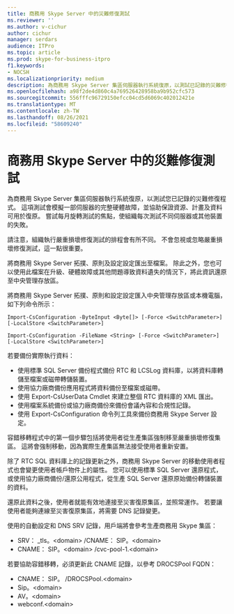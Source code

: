 ```yaml
---
title: 商務用 Skype Server 中的災難修復測試
ms.reviewer: ''
ms.author: v-cichur
author: cichur
manager: serdars
audience: ITPro
ms.topic: article
ms.prod: skype-for-business-itpro
f1.keywords:
- NOCSH
ms.localizationpriority: medium
description: 為商務用 Skype Server 集區伺服器執行系統復原，以測試已記錄的災難修復程式
ms.openlocfilehash: a98f2de4d860c4a769526428958ba9b952cfc573
ms.sourcegitcommit: 556fffc96729150efcc04cd5d6069c402012421e
ms.translationtype: MT
ms.contentlocale: zh-TW
ms.lasthandoff: 08/26/2021
ms.locfileid: "58609240"
---
```

# <a name="disaster-recovery-testing-in-skype-for-business-server"></a>商務用 Skype Server 中的災難修復測試

為商務用 Skype Server 集區伺服器執行系統復原，以測試您已記錄的災難修復程式。 這項測試會模擬一部伺服器的完整硬體故障，並協助保證資源、計畫及資料可用於復原。 嘗試每月旋轉測試的焦點，使組織每次測試不同伺服器或其他裝置的失敗。 

請注意，組織執行嚴重損壞修復測試的排程會有所不同。 不會忽視或忽略嚴重損壞修復測試，這一點很重要。 

將商務用 Skype Server 拓撲、原則及設定設定匯出至檔案。 除此之外，您也可以使用此檔案在升級、硬體故障或其他問題導致資料遺失的情況下，將此資訊還原至中央管理存放區。

將商務用 Skype Server 拓撲、原則和設定設定匯入中央管理存放區或本機電腦，如下列命令所示： 

`Import-CsConfiguration -ByteInput <Byte[]> [-Force <SwitchParameter>] [-LocalStore <SwitchParameter>]`

`Import-CsConfiguration -FileName <String> [-Force <SwitchParameter>] [-LocalStore <SwitchParameter>]` 

若要備份實際執行資料：

- 使用標準 SQL Server 備份程式備份 RTC 和 LCSLog 資料庫，以將資料庫轉儲至檔案或磁帶轉儲裝置。
- 使用協力廠商備份應用程式將資料備份至檔案或磁帶。
- 使用 Export-CsUserData Cmdlet 來建立整個 RTC 資料庫的 XML 匯出。
- 使用檔案系統備份或協力廠商備份來備份會議內容和合規性記錄。
- 使用 Export-CsConfiguration 命令列工具來備份商務用 Skype Server 設定。

容錯移轉程式中的第一個步驟包括將使用者從生產集區強制移至嚴重損壞修復集區。 這將會強制移動，因為實際生產集區無法接受使用者重新安置。

除了 RTC SQL 資料庫上的記錄更新之外，商務用 Skype Server 的移動使用者程式也會變更使用者帳戶物件上的屬性。 您可以使用標準 SQL Server 還原程式，或使用協力廠商備份/還原公用程式，從生產 SQL Server 還原原始備份轉儲裝置的資料。

還原此資料之後，使用者就能有效地連接至災害復原集區，並照常運作。 若要讓使用者能夠連線至災害復原集區，將需要 DNS 記錄變更。

使用的自動設定和 DNS SRV 記錄，用戶端將會參考生產商務用 Skype 集區：

- SRV： _tls。\<domain> /CNAME： SIP。\<domain>
- CNAME： SIP。\<domain> /cvc-pool-1.\<domain>

若要協助容錯移轉，必須更新此 CNAME 記錄，以參考 DROCSPool FQDN：

- CNAME： SIP。<domain> /DROCSPool.\<domain>
- Sip。\<domain>
- AV。\<domain>
- webconf.\<domain>
